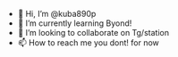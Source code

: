 - 👋 Hi, I’m @kuba890p
- 🌱 I’m currently learning Byond!
- 💞️ I’m looking to collaborate on Tg/station
- 📫 How to reach me you dont! for now

<!---
kuba890p/kuba890p is a ✨ special ✨ repository because its `README.md` (this file) appears on your GitHub profile.
You can click the Preview link to take a look at your changes.
--->
